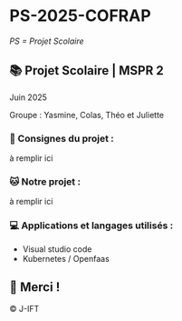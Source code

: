 # PS-2025-COFRAP

*PS = Projet Scolaire*

## 📚 Projet Scolaire | MSPR 2

Juin 2025

Groupe : Yasmine, Colas, Théo et Juliette

### 📌 Consignes du projet :

à remplir ici


### 🐱 Notre projet :

à remplir ici

### 💻 Applications et langages utilisés :

+ Visual studio code
+ Kubernetes / Openfaas

## 🌸 Merci !
© J-IFT
